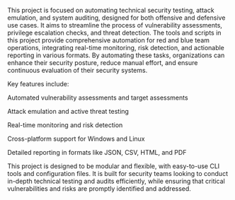 This project is focused on automating technical security testing, attack emulation, and system auditing, designed for both offensive and defensive use cases. It aims to streamline the process of vulnerability assessments, privilege escalation checks, and threat detection. The tools and scripts in this project provide comprehensive automation for red and blue team operations, integrating real-time monitoring, risk detection, and actionable reporting in various formats. By automating these tasks, organizations can enhance their security posture, reduce manual effort, and ensure continuous evaluation of their security systems.

Key features include:

Automated vulnerability assessments and target assessments

Attack emulation and active threat testing

Real-time monitoring and risk detection

Cross-platform support for Windows and Linux

Detailed reporting in formats like JSON, CSV, HTML, and PDF

This project is designed to be modular and flexible, with easy-to-use CLI tools and configuration files. It is built for security teams looking to conduct in-depth technical testing and audits efficiently, while ensuring that critical vulnerabilities and risks are promptly identified and addressed.
